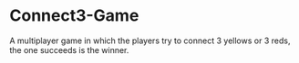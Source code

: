 # Connect3-Game
A multiplayer game in which the players try to connect 3 yellows or 3 reds, the one succeeds is the winner.
